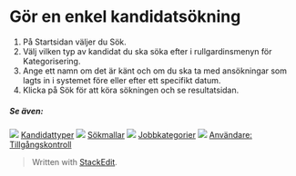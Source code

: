 # Gör en enkel kandidatsökning

1.  På  Startsidan  väljer du  Sök.
2.  Välj vilken typ av kandidat du ska söka efter i  rullgardinsmenyn för Kategorisering.
3.  Ange ett  namn  om det är känt och om du ska ta med  ansökningar  som lagts in i systemet före eller efter ett specifikt datum.
4.  Klicka på  Sök  för att köra sökningen och se resultatsidan.

##### Se även:

![](../Resources/Images/icon-document-link.png)  [Kandidattyper](../online-help/candidate_types.htm)
![](../Resources/Images/icon-document-link.png)  [Sökmallar](../online-help/search_templates.htm)
![](../Resources/Images/icon-document-link.png)  [Jobbkategorier](../online-help/job_categories.htm)
![](../Resources/Images/icon-document-link.png)  [Användare: Tillgångskontroll](../online-help/users_access_controls.htm)


> Written with [StackEdit](https://stackedit.io/).
<!--stackedit_data:
eyJoaXN0b3J5IjpbMTUwMTIzMjk5NV19
-->